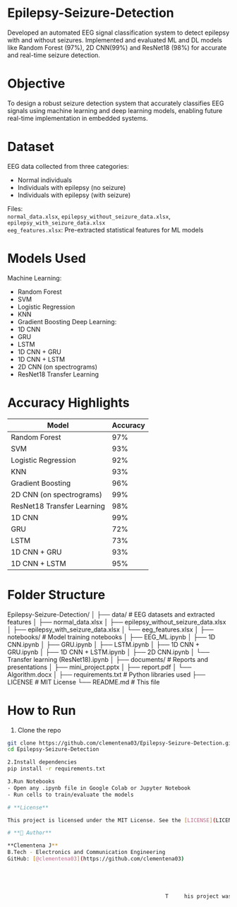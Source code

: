 # Epilepsy-Seizure-Detection

Developed an automated EEG signal classification system to detect epilepsy with and without seizures. Implemented and evaluated ML and DL models like Random Forest (97%), 2D CNN(99%) and ResNet18 (98%) for accurate and real-time seizure detection.

# Objective

To design a robust seizure detection system that accurately classifies EEG signals using machine learning and deep learning models, enabling future real-time implementation in embedded systems.

# Dataset

EEG data collected from three categories:
- Normal individuals
- Individuals with epilepsy (no seizure)
- Individuals with epilepsy (with seizure)

Files:   
`normal_data.xlsx`, `epilepsy_without_seizure_data.xlsx`, `epilepsy_with_seizure_data.xlsx`  
`eeg_features.xlsx`: Pre-extracted statistical features for ML models


# Models Used

Machine Learning: 
   - Random Forest
   - SVM
   - Logistic Regression
   - KNN
   - Gradient Boosting
Deep Learning:
  - 1D CNN
  - GRU
  - LSTM
  - 1D CNN + GRU
  - 1D CNN + LSTM
  - 2D CNN (on spectrograms)  
  - ResNet18 Transfer Learning

# Accuracy Highlights

| Model                          | Accuracy |
|-------------------------------|----------|
| Random Forest                 | 97%      |
| SVM                           | 93%      |
| Logistic Regression           | 92%      |
| KNN                           | 93%      |
| Gradient Boosting             | 96%      |
| 2D CNN (on spectrograms)      | 99%      |
| ResNet18 Transfer Learning    | 98%      |
| 1D CNN                        | 99%      |
| GRU                           | 72%      |
| LSTM                          | 73%      |
| 1D CNN + GRU                  | 93%      |
| 1D CNN + LSTM                 | 95%      |

# Folder Structure
Epilepsy-Seizure-Detection/
│
├── data/ # EEG datasets and extracted features
│ ├── normal_data.xlsx
│ ├── epilepsy_without_seizure_data.xlsx
│ ├── epilepsy_with_seizure_data.xlsx
│ └── eeg_features.xlsx
│
├── notebooks/ # Model training notebooks
│ ├── EEG_ML.ipynb
│ ├── 1D CNN.ipynb
│ ├── GRU.ipynb
│ ├── LSTM.ipynb
│ ├── 1D CNN + GRU.ipynb
│ ├── 1D CNN + LSTM.ipynb
│ ├── 2D CNN.ipynb
│ └── Transfer learning (ResNet18).ipynb
│
├── documents/ # Reports and presentations
│ ├── mini_project.pptx
│ ├── report.pdf
│ └── Algorithm.docx
│
├── requirements.txt # Python libraries used
├── LICENSE # MIT License
└── README.md # This file

# How to Run

1. Clone the repo  
```bash
git clone https://github.com/clementena03/Epilepsy-Seizure-Detection.git
cd Epilepsy-Seizure-Detection

2.Install dependencies
pip install -r requirements.txt

3.Run Notebooks
- Open any .ipynb file in Google Colab or Jupyter Notebook
- Run cells to train/evaluate the models

# **License**

This project is licensed under the MIT License. See the [LICENSE](LICENSE) file for details.

# **👤 Author**

**Clementena J**  
B.Tech - Electronics and Communication Engineering  
GitHub: [@clementena03](https://github.com/clementena03)





                                                  T     his project was developed as part of my undergraduate mini-project 
